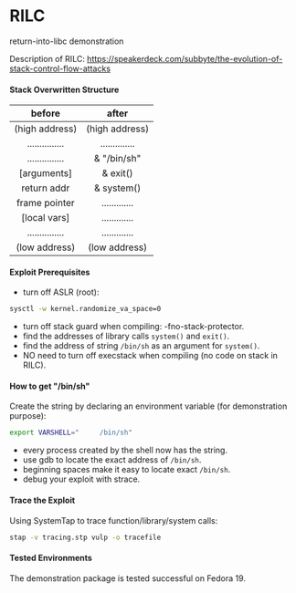RILC
====

return-into-libc demonstration

Description of RILC: https://speakerdeck.com/subbyte/the-evolution-of-stack-control-flow-attacks


#### Stack Overwritten Structure
| before          | after         |
| :-------------: | :-----------: |
| (high address)  | (high address)|
| ............... | ..............|
| ............... | & "/bin/sh"   |
| [arguments]     | & exit()      |
| return addr     | & system()    |
| frame pointer   | ............. |
| [local vars]    | ............. |
| ............... | ............. |
| (low address)   | (low address) |


#### Exploit Prerequisites

- turn off ASLR (root):
```bash
sysctl -w kernel.randomize_va_space=0
```
- turn off stack guard when compiling: -fno-stack-protector.
- find the addresses of library calls `system()` and `exit()`.
- find the address of string `/bin/sh` as an argument for `system()`.
- NO need to turn off execstack when compiling (no code on stack in RILC).


#### How to get "/bin/sh"

Create the string by declaring an environment variable (for demonstration purpose):
```bash
export VARSHELL="     /bin/sh"
```
- every process created by the shell now has the string.
- use gdb to locate the exact address of `/bin/sh`.
- beginning spaces make it easy to locate exact `/bin/sh`.
- debug your exploit with strace.


#### Trace the Exploit
Using SystemTap to trace function/library/system calls:
```bash
stap -v tracing.stp vulp -o tracefile
```


#### Tested Environments
The demonstration package is tested successful on Fedora 19.
